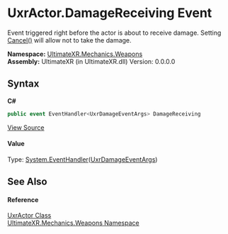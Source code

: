 # UxrActor.DamageReceiving Event
 

Event triggered right before the actor is about to receive damage. Setting <a href="M_UltimateXR_Mechanics_Weapons_UxrDamageEventArgs_Cancel">Cancel()</a> will allow not to take the damage.

**Namespace:**&nbsp;<a href="N_UltimateXR_Mechanics_Weapons">UltimateXR.Mechanics.Weapons</a><br />**Assembly:**&nbsp;UltimateXR (in UltimateXR.dll) Version: 0.0.0.0

## Syntax

**C#**<br />
``` C#
public event EventHandler<UxrDamageEventArgs> DamageReceiving
```

<a href="UltimateXR/Scripts/Mechanics/Weapons/UxrActor.cs" rel="noopener noreferrer" title="View the source code">View Source</a><br />

#### Value
Type: <a href="https://docs.microsoft.com/dotnet/api/system.eventhandler-1" target="_blank" rel="noopener noreferrer">System.EventHandler</a>(<a href="T_UltimateXR_Mechanics_Weapons_UxrDamageEventArgs">UxrDamageEventArgs</a>)

## See Also


#### Reference
<a href="T_UltimateXR_Mechanics_Weapons_UxrActor">UxrActor Class</a><br /><a href="N_UltimateXR_Mechanics_Weapons">UltimateXR.Mechanics.Weapons Namespace</a><br />